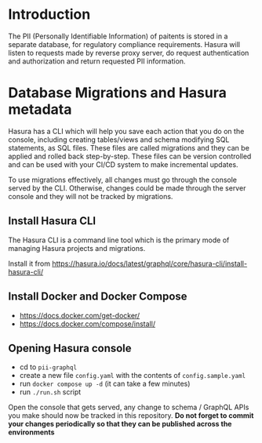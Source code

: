 # Introduction
The PII (Personally Identifiable Information) of paitents is stored in a separate database, for regulatory compliance requirements. Hasura will listen to requests made by reverse proxy server, do request authentication and authorization and return requested PII information.

# Database Migrations and Hasura metadata

Hasura has a CLI which will help you save each action that you do on the console, including creating tables/views and schema modifying SQL statements, as SQL files. These files are called migrations and they can be applied and rolled back step-by-step. These files can be version controlled and can be used with your CI/CD system to make incremental updates.

To use migrations effectively, all changes must go through the console served by the CLI. Otherwise, changes could be made through the server console and they will not be tracked by migrations.

## Install Hasura CLI
The Hasura CLI is a command line tool which is the primary mode of managing Hasura projects and migrations.

Install it from https://hasura.io/docs/latest/graphql/core/hasura-cli/install-hasura-cli/

## Install Docker and Docker Compose
- https://docs.docker.com/get-docker/
- https://docs.docker.com/compose/install/

## Opening Hasura console
- cd to `pii-graphql`
- create a new file `config.yaml` with the contents of `config.sample.yaml`
- run `docker compose up -d` (it can take a few minutes)
- run `./run.sh` script

Open the console that gets served, any change to schema / GraphQL APIs you make should now be tracked in this repository. <strong>Do not forget to commit your changes periodically so that they can be published across the environments</strong>
